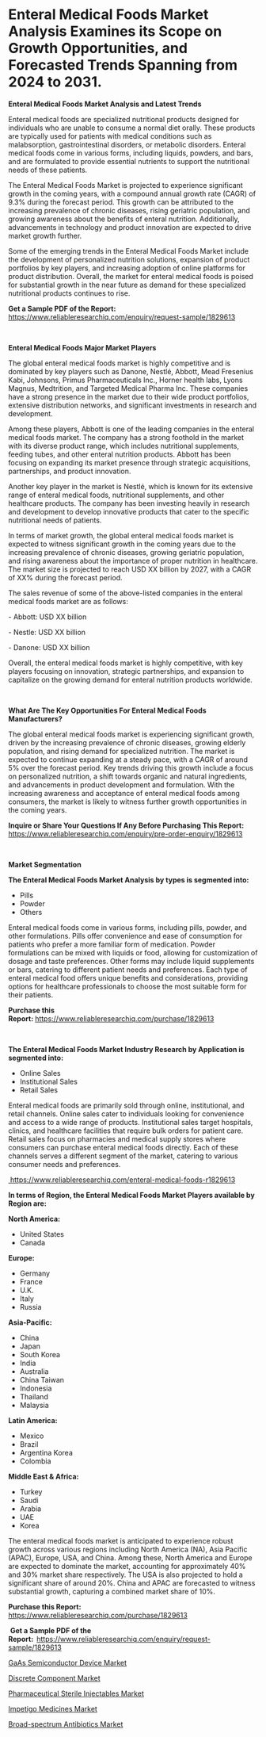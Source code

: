 <p><h1>Enteral Medical Foods Market Analysis Examines its Scope on Growth Opportunities, and Forecasted Trends Spanning from 2024 to 2031.</h1></p><p><strong>Enteral Medical Foods Market Analysis and Latest Trends</strong></p>
<p><p>Enteral medical foods are specialized nutritional products designed for individuals who are unable to consume a normal diet orally. These products are typically used for patients with medical conditions such as malabsorption, gastrointestinal disorders, or metabolic disorders. Enteral medical foods come in various forms, including liquids, powders, and bars, and are formulated to provide essential nutrients to support the nutritional needs of these patients.</p><p>The Enteral Medical Foods Market is projected to experience significant growth in the coming years, with a compound annual growth rate (CAGR) of 9.3% during the forecast period. This growth can be attributed to the increasing prevalence of chronic diseases, rising geriatric population, and growing awareness about the benefits of enteral nutrition. Additionally, advancements in technology and product innovation are expected to drive market growth further.</p><p>Some of the emerging trends in the Enteral Medical Foods Market include the development of personalized nutrition solutions, expansion of product portfolios by key players, and increasing adoption of online platforms for product distribution. Overall, the market for enteral medical foods is poised for substantial growth in the near future as demand for these specialized nutritional products continues to rise.</p></p>
<p><strong>Get a Sample PDF of the Report:&nbsp;</strong> <a href="https://www.reliableresearchiq.com/enquiry/request-sample/1829613">https://www.reliableresearchiq.com/enquiry/request-sample/1829613</a></p>
<p>&nbsp;</p>
<p><strong>Enteral Medical Foods Major Market Players</strong></p>
<p><p>The global enteral medical foods market is highly competitive and is dominated by key players such as Danone, Nestlé, Abbott, Mead Fresenius Kabi, Johnsons, Primus Pharmaceuticals Inc., Horner health labs, Lyons Magnus, Medtrition, and Targeted Medical Pharma Inc. These companies have a strong presence in the market due to their wide product portfolios, extensive distribution networks, and significant investments in research and development.</p><p>Among these players, Abbott is one of the leading companies in the enteral medical foods market. The company has a strong foothold in the market with its diverse product range, which includes nutritional supplements, feeding tubes, and other enteral nutrition products. Abbott has been focusing on expanding its market presence through strategic acquisitions, partnerships, and product innovation.</p><p>Another key player in the market is Nestlé, which is known for its extensive range of enteral medical foods, nutritional supplements, and other healthcare products. The company has been investing heavily in research and development to develop innovative products that cater to the specific nutritional needs of patients.</p><p>In terms of market growth, the global enteral medical foods market is expected to witness significant growth in the coming years due to the increasing prevalence of chronic diseases, growing geriatric population, and rising awareness about the importance of proper nutrition in healthcare. The market size is projected to reach USD XX billion by 2027, with a CAGR of XX% during the forecast period.</p><p>The sales revenue of some of the above-listed companies in the enteral medical foods market are as follows:</p><p>- Abbott: USD XX billion</p><p>- Nestle: USD XX billion</p><p>- Danone: USD XX billion</p><p>Overall, the enteral medical foods market is highly competitive, with key players focusing on innovation, strategic partnerships, and expansion to capitalize on the growing demand for enteral nutrition products worldwide.</p></p>
<p>&nbsp;</p>
<p><strong>What Are The Key Opportunities For Enteral Medical Foods Manufacturers?</strong></p>
<p><p>The global enteral medical foods market is experiencing significant growth, driven by the increasing prevalence of chronic diseases, growing elderly population, and rising demand for specialized nutrition. The market is expected to continue expanding at a steady pace, with a CAGR of around 5% over the forecast period. Key trends driving this growth include a focus on personalized nutrition, a shift towards organic and natural ingredients, and advancements in product development and formulation. With the increasing awareness and acceptance of enteral medical foods among consumers, the market is likely to witness further growth opportunities in the coming years.</p></p>
<p><strong>Inquire or Share Your Questions If Any Before Purchasing This Report:</strong> <a href="https://www.reliableresearchiq.com/enquiry/pre-order-enquiry/1829613">https://www.reliableresearchiq.com/enquiry/pre-order-enquiry/1829613</a></p>
<p>&nbsp;</p>
<p><strong>Market Segmentation</strong></p>
<p><strong>The Enteral Medical Foods Market Analysis by types is segmented into:</strong></p>
<p><ul><li>Pills</li><li>Powder</li><li>Others</li></ul></p>
<p><p>Enteral medical foods come in various forms, including pills, powder, and other formulations. Pills offer convenience and ease of consumption for patients who prefer a more familiar form of medication. Powder formulations can be mixed with liquids or food, allowing for customization of dosage and taste preferences. Other forms may include liquid supplements or bars, catering to different patient needs and preferences. Each type of enteral medical food offers unique benefits and considerations, providing options for healthcare professionals to choose the most suitable form for their patients.</p></p>
<p><strong>Purchase this Report:&nbsp;</strong><a href="https://www.reliableresearchiq.com/purchase/1829613">https://www.reliableresearchiq.com/purchase/1829613</a></p>
<p>&nbsp;</p>
<p><strong>The Enteral Medical Foods Market Industry Research by Application is segmented into:</strong></p>
<p><ul><li>Online Sales</li><li>Institutional Sales</li><li>Retail Sales</li></ul></p>
<p><p>Enteral medical foods are primarily sold through online, institutional, and retail channels. Online sales cater to individuals looking for convenience and access to a wide range of products. Institutional sales target hospitals, clinics, and healthcare facilities that require bulk orders for patient care. Retail sales focus on pharmacies and medical supply stores where consumers can purchase enteral medical foods directly. Each of these channels serves a different segment of the market, catering to various consumer needs and preferences.</p></p>
<p><a href="https://www.reliableresearchiq.com/enteral-medical-foods-r1829613">&nbsp;https://www.reliableresearchiq.com/enteral-medical-foods-r1829613</a></p>
<p><strong>In terms of Region, the Enteral Medical Foods Market Players available by Region are:</strong></p>
<p>
    <p> <strong> North America: </strong>
        <ul>
            <li>United States</li>
            <li>Canada</li>
        </ul>
        </p> 
    <p> <strong> Europe: </strong>
        <ul>
            <li>Germany</li>
            <li>France</li>
            <li>U.K.</li>
            <li>Italy</li>
            <li>Russia</li>
        </ul>
        </p> 
    <p> <strong> Asia-Pacific: </strong>
        <ul>
            <li>China</li>
            <li>Japan</li>
            <li>South Korea</li>
            <li>India</li>
            <li>Australia</li>
            <li>China Taiwan</li>
            <li>Indonesia</li>
            <li>Thailand</li>
            <li>Malaysia</li>
        </ul>
        </p> 
    <p> <strong> Latin America: </strong>
        <ul>
            <li>Mexico</li>
            <li>Brazil</li>
            <li>Argentina Korea</li>
            <li>Colombia</li>
        </ul>
        </p> 
    <p> <strong> Middle East & Africa: </strong>
        <ul>
            <li>Turkey</li>
            <li>Saudi</li>
            <li>Arabia</li>
            <li>UAE</li>
            <li>Korea</li>
        </ul>
    </p>
    </p>
<p><p>The enteral medical foods market is anticipated to experience robust growth across various regions including North America (NA), Asia Pacific (APAC), Europe, USA, and China. Among these, North America and Europe are expected to dominate the market, accounting for approximately 40% and 30% market share respectively. The USA is also projected to hold a significant share of around 20%. China and APAC are forecasted to witness substantial growth, capturing a combined market share of 10%.</p></p>
<p><strong>Purchase this Report: </strong><a href="https://www.reliableresearchiq.com/purchase/1829613">https://www.reliableresearchiq.com/purchase/1829613</a></p>
<p>&nbsp;<strong>Get a Sample PDF of the Report:&nbsp;&nbsp;</strong><a href="https://www.reliableresearchiq.com/enquiry/request-sample/1829613">https://www.reliableresearchiq.com/enquiry/request-sample/1829613</a></p>
<p><strong></strong></p>
<p><p><a href="https://www.linkedin.com/pulse/gaas-semiconductor-device-market-forecasts-trends-impact-zalie?trackingId=bPoU9IKHR4a5Q%2FVYuT0IiQ%3D%3D">GaAs Semiconductor Device Market</a></p><p><a href="https://www.linkedin.com/pulse/discrete-component-market-forecast-global-trends-analysis-9jebe?trackingId=FK8Xuf0jS9%2BhXXKSHnrhWA%3D%3D">Discrete Component Market</a></p><p><a href="https://github.com/bmorecock/Market-Research-Report-List-4/blob/main/pharmaceutical-sterile-injectables-market.md">Pharmaceutical Sterile Injectables Market</a></p><p><a href="https://github.com/lairestrong/Market-Research-Report-List-1/blob/main/impetigo-medicines-market.md">Impetigo Medicines Market</a></p><p><a href="https://github.com/drzsklfn31/Market-Research-Report-List-1/blob/main/broad-spectrum-antibiotics-market.md">Broad-spectrum Antibiotics Market</a></p></p>